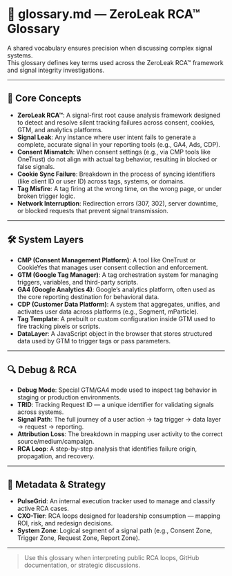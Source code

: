 
# 📘 glossary.md — ZeroLeak RCA™ Glossary

A shared vocabulary ensures precision when discussing complex signal systems.  
This glossary defines key terms used across the ZeroLeak RCA™ framework and signal integrity investigations.

---

## 🧩 Core Concepts

- **ZeroLeak RCA™**: A signal-first root cause analysis framework designed to detect and resolve silent tracking failures across consent, cookies, GTM, and analytics platforms.
- **Signal Leak**: Any instance where user intent fails to generate a complete, accurate signal in your reporting tools (e.g., GA4, Ads, CDP).
- **Consent Mismatch**: When consent settings (e.g., via CMP tools like OneTrust) do not align with actual tag behavior, resulting in blocked or false signals.
- **Cookie Sync Failure**: Breakdown in the process of syncing identifiers (like client ID or user ID) across tags, systems, or domains.
- **Tag Misfire**: A tag firing at the wrong time, on the wrong page, or under broken trigger logic.
- **Network Interruption**: Redirection errors (307, 302), server downtime, or blocked requests that prevent signal transmission.

---

## 🛠️ System Layers

- **CMP (Consent Management Platform)**: A tool like OneTrust or CookieYes that manages user consent collection and enforcement.
- **GTM (Google Tag Manager)**: A tag orchestration system for managing triggers, variables, and third-party scripts.
- **GA4 (Google Analytics 4)**: Google’s analytics platform, often used as the core reporting destination for behavioral data.
- **CDP (Customer Data Platform)**: A system that aggregates, unifies, and activates user data across platforms (e.g., Segment, mParticle).
- **Tag Template**: A prebuilt or custom configuration inside GTM used to fire tracking pixels or scripts.
- **DataLayer**: A JavaScript object in the browser that stores structured data used by GTM to trigger tags or pass parameters.

---

## 🔍 Debug & RCA

- **Debug Mode**: Special GTM/GA4 mode used to inspect tag behavior in staging or production environments.
- **TRID**: Tracking Request ID — a unique identifier for validating signals across systems.
- **Signal Path**: The full journey of a user action → tag trigger → data layer → request → reporting.
- **Attribution Loss**: The breakdown in mapping user activity to the correct source/medium/campaign.
- **RCA Loop**: A step-by-step analysis that identifies failure origin, propagation, and recovery.

---

## 🧠 Metadata & Strategy

- **PulseGrid**: An internal execution tracker used to manage and classify active RCA cases.
- **CXO-Tier**: RCA loops designed for leadership consumption — mapping ROI, risk, and redesign decisions.
- **System Zone**: Logical segment of a signal path (e.g., Consent Zone, Trigger Zone, Request Zone, Report Zone).

---

> Use this glossary when interpreting public RCA loops, GitHub documentation, or strategic discussions.
